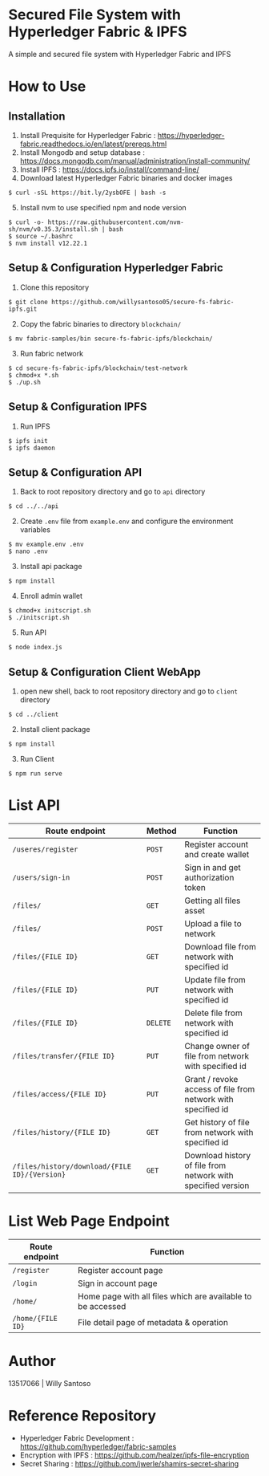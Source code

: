 # Secured File System with Hyperledger Fabric & IPFS

A simple and secured file system with Hyperledger Fabric and IPFS

# How to Use

## Installation

1. Install Prequisite for Hyperledger Fabric : https://hyperledger-fabric.readthedocs.io/en/latest/prereqs.html
2. Install Mongodb and setup database : https://docs.mongodb.com/manual/administration/install-community/
3. Install IPFS : https://docs.ipfs.io/install/command-line/
4. Download latest Hyperledger Fabric binaries and docker images

```
$ curl -sSL https://bit.ly/2ysbOFE | bash -s
```

5. Install nvm to use specified npm and node version

```
$ curl -o- https://raw.githubusercontent.com/nvm-sh/nvm/v0.35.3/install.sh | bash
$ source ~/.bashrc
$ nvm install v12.22.1
```

## Setup & Configuration Hyperledger Fabric

1. Clone this repository

```
$ git clone https://github.com/willysantoso05/secure-fs-fabric-ipfs.git
```

2. Copy the fabric binaries to directory `blockchain/`

```
$ mv fabric-samples/bin secure-fs-fabric-ipfs/blockchain/
```

3. Run fabric network

```
$ cd secure-fs-fabric-ipfs/blockchain/test-network
$ chmod+x *.sh
$ ./up.sh
```

## Setup & Configuration IPFS

1. Run IPFS

```
$ ipfs init
$ ipfs daemon
```

## Setup & Configuration API

1. Back to root repository directory and go to `api` directory

```
$ cd ../../api
```

2. Create `.env` file from `example.env` and configure the environment variables

```
$ mv example.env .env
$ nano .env
```

3. Install api package

```
$ npm install
```

4. Enroll admin wallet

```
$ chmod+x initscript.sh
$ ./initscript.sh
```

5. Run API

```
$ node index.js
```

## Setup & Configuration Client WebApp

1. open new shell, back to root repository directory and go to `client` directory

```
$ cd ../client
```

2. Install client package

```
$ npm install
```

3. Run Client

```
$ npm run serve
```

# List API

| Route endpoint                                | Method   | Function                                                     |
| --------------------------------------------- | -------- | ------------------------------------------------------------ |
| `/useres/register`                            | `POST`   | Register account and create wallet                           |
| `/users/sign-in`                              | `POST`   | Sign in and get authorization token                          |
| `/files/`                                     | `GET`    | Getting all files asset                                      |
| `/files/`                                     | `POST`   | Upload a file to network                                     |
| `/files/{FILE ID}`                            | `GET`    | Download file from network with specified id                 |
| `/files/{FILE ID}`                            | `PUT`    | Update file from network with specified id                   |
| `/files/{FILE ID}`                            | `DELETE` | Delete file from network with specified id                   |
| `/files/transfer/{FILE ID}`                   | `PUT`    | Change owner of file from network with specified id          |
| `/files/access/{FILE ID}`                     | `PUT`    | Grant / revoke access of file from network with specified id |
| `/files/history/{FILE ID}`                    | `GET`    | Get history of file from network with specified id           |
| `/files/history/download/{FILE ID}/{Version}` | `GET`    | Download history of file from network with specified version |

# List Web Page Endpoint

| Route endpoint    | Function                                                    |
| ----------------- | ----------------------------------------------------------- |
| `/register`       | Register account page                                       |
| `/login`          | Sign in account page                                        |
| `/home/`          | Home page with all files which are available to be accessed |
| `/home/{FILE ID}` | File detail page of metadata & operation                    |

# Author

13517066 | Willy Santoso

# Reference Repository

- Hyperledger Fabric Development : https://github.com/hyperledger/fabric-samples
- Encryption with IPFS : https://github.com/healzer/ipfs-file-encryption
- Secret Sharing : https://github.com/jwerle/shamirs-secret-sharing
